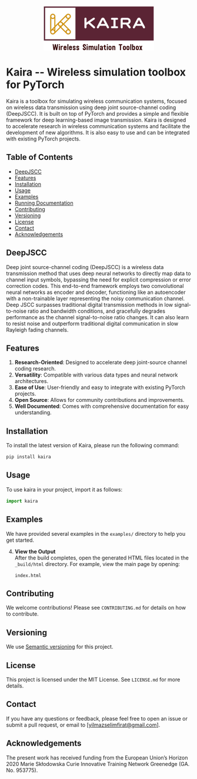 <p align="center">
  <img src="docs/logo.png" />
</p>

# Kaira -- Wireless simulation toolbox for PyTorch

Kaira is a toolbox for simulating wireless communication systems, focused on wireless data transmission using deep joint source-channel coding (DeepJSCC). It is built on top of PyTorch and provides a simple and flexible framework for deep learning-based image transmission. Kaira is designed to accelerate research in wireless communication systems and facilitate the development of new algorithms. It is also easy to use and can be integrated with existing PyTorch projects.

## Table of Contents
- [DeepJSCC](#deepjscc)
- [Features](#features)
- [Installation](#installation)
- [Usage](#usage)
- [Examples](#examples)
- [Running Documentation](#running-documentation)
- [Contributing](#contributing)
- [Versioning](#versioning)
- [License](#license)
- [Contact](#contact)
- [Acknowledgements](#acknowledgements)

## DeepJSCC
Deep joint source-channel coding (DeepJSCC) is a wireless data transmission method that uses deep neural networks to directly map data to channel input symbols, bypassing the need for explicit compression or error correction codes. This end-to-end framework employs two convolutional neural networks as encoder and decoder, functioning like an autoencoder with a non-trainable layer representing the noisy communication channel. Deep JSCC surpasses traditional digital transmission methods in low signal-to-noise ratio and bandwidth conditions, and gracefully degrades performance as the channel signal-to-noise ratio changes. It can also learn to resist noise and outperform traditional digital communication in slow Rayleigh fading channels.

## Features

1. **Research-Oriented**: Designed to accelerate deep joint-source channel coding research.
2. **Versatility**: Compatible with various data types and neural network architectures.
3. **Ease of Use**: User-friendly and easy to integrate with existing PyTorch projects.
4. **Open Source**: Allows for community contributions and improvements.
5. **Well Documented**: Comes with comprehensive documentation for easy understanding.

## Installation

To install the latest version of Kaira, please run the following command:

```bash
pip install kaira
```

## Usage

To use kaira in your project, import it as follows:

```python
import kaira
```

## Examples

We have provided several examples in the `examples/` directory to help you get started.


4. **View the Output**  
   After the build completes, open the generated HTML files located in the `_build/html` directory. For example, view the main page by opening:
   ```plaintext
   index.html
   ```

## Contributing

We welcome contributions! Please see `CONTRIBUTING.md` for details on how to contribute.

## Versioning
We use [Semantic versioning](http://semver.org/) for this project.

## License

This project is licensed under the MIT License. See `LICENSE.md` for more details.

## Contact

If you have any questions or feedback, please feel free to open an issue or submit a pull request, or email to [yilmazselimfirat@gmail.com].

## Acknowledgements

The present work has received funding from the European Union’s Horizon 2020 Marie Skłodowska Curie Innovative Training Network Greenedge (GA. No. 953775).